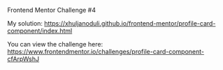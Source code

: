 Frontend Mentor Challenge #4

My solution: https://xhuljanoduli.github.io/frontend-mentor/profile-card-component/index.html

You can view the challenge here: https://www.frontendmentor.io/challenges/profile-card-component-cfArpWshJ

